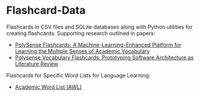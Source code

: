 # Flashcard-Data
Flashcards in CSV files and SQLite databases along with Python utilities for creating flashcards.
Supporting research outlined in papers: 

- [PolySense Flashcards: A Machine-Learning-Enhanced Platform for Learning the Multiple Senses of Academic Vocabulary](https://www.academia.edu/82876397/PolySense_Flashcards_A_Machine_Learning_Enhanced_Platform_for_Learning_the_Multiple_Senses_of_Academic_Vocabulary)
- [Polysense Vocabulary Flashcards: Prototyping Software Architecture as Literature Review](https://www.academia.edu/69703798/Polysense_Vocabulary_Flashcards_Prototyping_Software_Architecture_as_Literature_Review)

Flashcards for Specific Word Lists for Language Learning:

- [Academic Word List (AWL)](https://github.com/jonfernq/Flashcard-Data/tree/main/Academic-Word-List)
